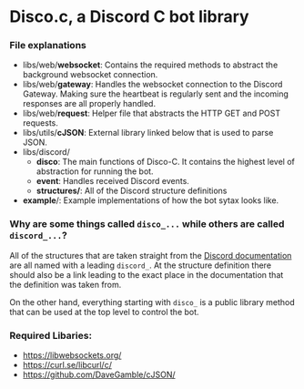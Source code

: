 # Disco.c, a Discord C bot library

### File explanations

- libs/web/**websocket**: Contains the required methods to abstract the background websocket connection.
- libs/web/**gateway**: Handles the websocket connection to the Discord Gateway. Making sure the heartbeat is regularly sent and the incoming responses are all properly handled.
- libs/web/**request**: Helper file that abstracts the HTTP GET and POST requests.
- libs/utils/**cJSON**: External library linked below that is used to parse JSON.
- libs/discord/
  - **disco**: The main functions of Disco-C. It contains the highest level of abstraction for running the bot.
  - **event**: Handles received Discord events.
  - **structures/**: All of the Discord structure definitions
- **example**/: Example implementations of how the bot sytax looks like.

### Why are some things called `disco_...` while others are called `discord_...`?
All of the structures that are taken straight from the [Discord documentation](https://discord.com/developers/docs/resources) are all named with a leading `discord_`. At the structure definition there should also be a link leading to the exact place in the documentation that the definition was taken from.

On the other hand, everything starting with `disco_` is a public library method that can be used at the top level to control the bot.


### Required Libaries:
- https://libwebsockets.org/
- https://curl.se/libcurl/c/
- https://github.com/DaveGamble/cJSON/